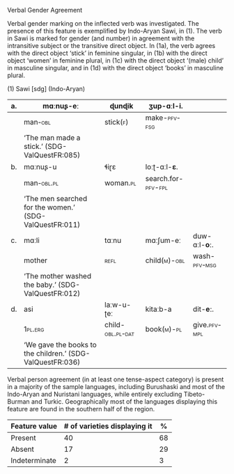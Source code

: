 Verbal Gender Agreement

Verbal gender marking on the inflected verb was investigated. The
presence of this feature is exemplified by Indo-Aryan Sawi, in (1). The
verb in Sawi is marked for gender (and number) in agreement with the
intransitive subject or the transitive direct object. In (1a), the verb
agrees with the direct object ‘stick’ in feminine singular, in (1b) with
the direct object ‘women’ in feminine plural, in (1c) with the direct
object ‘(male) child’ in masculine singular, and in (1d) with the direct
object ‘books’ in masculine plural.

(1) <span id="_Ref12281344" class="anchor"></span>Sawi
    \[sdg\] (Indo-Aryan)

| a.  | mɑːnuʂ-eː                                                 | ɖunɖik                                                         | ʒup-ɑːl-**i**.                                                                                                 |                                                            |
|-----|-----------------------------------------------------------|----------------------------------------------------------------|----------------------------------------------------------------------------------------------------------------|------------------------------------------------------------|
|     | man<span style="font-variant:small-caps;">-obl</span>     | stick(<span style="font-variant:small-caps;">f</span>)         | make-<span style="font-variant:small-caps;">pfv-fsg</span>                                                     |                                                            |
|     | ‘The man made a stick.’ (SDG-ValQuestFR:085)              |
| b.  | mɑːnuʂ-u                                                  | ɬiɽɛ                                                           | loːʈ-ɑːl-**ɛ**.                                                                                                |                                                            |
|     | man<span style="font-variant:small-caps;">-obl.pl</span>  | woman.<span style="font-variant:small-caps;">pl</span>         | search.for-<span style="font-variant:small-caps;">pfv</span>-<span style="font-variant:small-caps;">fpl</span> |                                                            |
|     | ‘The men searched for the women.’ (SDG-ValQuestFR:011)    |
| c.  | mɑːli                                                     | tɑːnu                                                          | mɑːʃum-eː                                                                                                      | duw-ɑːl-**oː**.                                            |
|     | mother                                                    | <span style="font-variant:small-caps;">refl</span>             | child(<span style="font-variant:small-caps;">m</span>)-<span style="font-variant:small-caps;">obl</span>       | wash-<span style="font-variant:small-caps;">pfv-msg</span> |
|     | ‘The mother washed the baby.’ (SDG-ValQuestFR:012)        |
| d.  | asi                                                       | laːw-u-ʈeː                                                     | kitaːb-a                                                                                                       | dit-**eː**.                                                |
|     | <span style="font-variant:small-caps;">1pl.erg</span>     | child-<span style="font-variant:small-caps;">obl.pl-dat</span> | book(<span style="font-variant:small-caps;">m</span>)-<span style="font-variant:small-caps;">pl</span>         | give.<span style="font-variant:small-caps;">pfv-mpl</span> |
|     | ‘We gave the books to the children.’ (SDG-ValQuestFR:036) |

Verbal person agreement (in at least one tense-aspect category) is
present in a majority of the sample languages, including Burushaski and
most of the Indo-Aryan and Nuristani languages, while entirely excluding
Tibeto-Burman and Turkic. Geographically most of the languages
displaying this feature are found in the southern half of the region.

| Feature value | \# of varieties displaying it | %   |
|---------------|-------------------------------|-----|
| Present       | 40                            | 68  |
| Absent        | 17                            | 29  |
| Indeterminate | 2                             | 3   |


